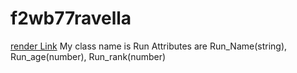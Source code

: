 # f2wb77ravella

[render Link](https://f2db77ravella.onrender.com)
My class name is Run
Attributes are Run_Name(string), Run_age(number), Run_rank(number)